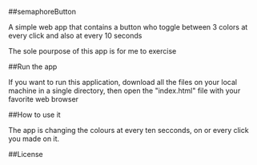 ##semaphoreButton

A simple web app that contains a button who toggle between 3 colors at 
every click and also at every 10 seconds

The sole pourpose of this app is for me to exercise

##Run the app

If you want to run this application, download all the files on your local 
machine in a single directory, then open the "index.html" file with your 
favorite web browser

##How to use it

The app is changing the colours at every ten secconds, on or every click 
you made on it.

##License


